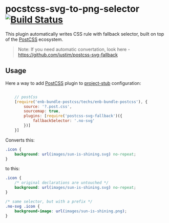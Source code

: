 # pocstcss-svg-to-png-selector [![Build Status](https://secure.travis-ci.org/justim/postcss-svg-fallback.png)](https://travis-ci.org/justim/postcss-svg-fallback)

This plugin  automatically writes CSS rule with fallback selector, built on top of the [PostCSS] ecosystem.
> Note: If you need automatic convertation, look here - https://github.com/justim/postcss-svg-fallback

## Usage


Here a way to add [PostCSS] plugin to [project-stub](https://github.com/bem/project-stub) configuration:

```js

	// postCss
	[require('enb-bundle-postcss/techs/enb-bundle-postcss'), {
		source: '?.post.css',
		sourcemap: true,
		plugins: [require('postcss-svg-fallback')({
			fallbackSelector: '.no-svg'
		})]
	}]


```


Converts this:

```css
.icon {
	background: url(images/sun-is-shining.svg) no-repeat;
}
```

to this:

```css
.icon {
	/* original declarations are untouched */
	background: url(images/sun-is-shining.svg) no-repeat;
}

/* same selector, but with a prefix */
.no-svg .icon {
	background-image: url(images/sun-is-shining.png);
}
```
[PostCSS]: https://github.com/postcss/postcss

